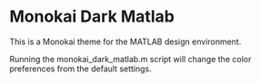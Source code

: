 # Monokai Dark Matlab

This is a Monokai theme for the MATLAB design environment.

Running the monokai_dark_matlab.m script will change the color preferences from the default settings. 
